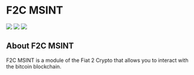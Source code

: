# F2C MSINT
![](https://img.shields.io/badge/stable-v0.0.7-brightgreen) ![](https://img.shields.io/github/commit-activity/m/Sgoldik/f2c-msint) ![](https://img.shields.io/github/license/Sgoldik/f2c-msint)


## About F2C MSINT
F2C MSINT is a module of the Fiat 2 Crypto that allows you to interact with the bitcoin blockchain.